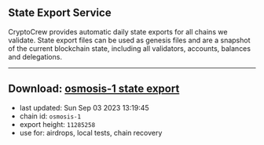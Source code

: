 ## State Export Service
CryptoCrew provides automatic daily state exports for all chains we validate. State export files can be used as genesis files and are a snapshot of the current blockchain state, including all validators, accounts, balances and delegations.

---
**Download: [osmosis-1 state export](https://dl.ccvalidators.com/SERVICE/osmosis/osmosis-1_export_11285258.json)**
---

- last updated: Sun Sep 03 2023 13:19:45
- chain id: `osmosis-1`
- export height: `11285258`
- use for: airdrops, local tests, chain recovery
